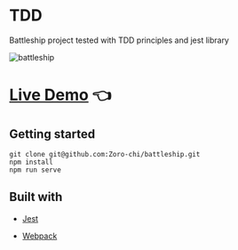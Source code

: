 # TDD 

Battleship project tested with TDD principles and jest library

![battleship](https://user-images.githubusercontent.com/96382060/184495273-7ab7eb23-4731-4b0c-8c41-51cc6680106e.png)


# [Live Demo](https://zoro-chi.github.io/battleship/) :point_left:

## Getting started

```
git clone git@github.com:Zoro-chi/battleship.git
npm install
npm run serve
```

## Built with

- [Jest](https://jestjs.io/)

- [Webpack](https://webpack.js.org/)
